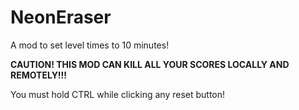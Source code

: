 # NeonEraser
A mod to set level times to 10 minutes!

**CAUTION! THIS MOD CAN KILL ALL YOUR SCORES LOCALLY AND REMOTELY!!!**

You must hold CTRL while clicking any reset button!
